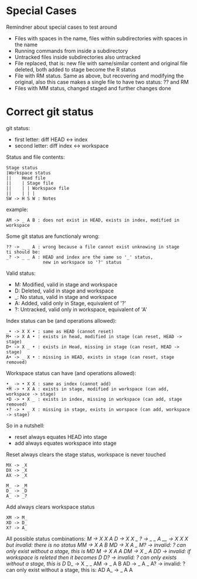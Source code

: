 Special Cases
=============

Remindner about special cases to test around
* Files with spaces in the name, files within subdirectories with spaces in the name
* Running commands from inside a subdirectory
* Untracked files inside subdirectories also untracked
* File replaced, that is: new file with same/similar content and original file deleted, both added to stage become the R status
* File with RM status. Same as above, but recovering and modifying the original, also this case makes a single file to have two status: ?? and RM
* Files with MM status, changed staged and further changes done


Correct git status
==================

git status:
* first letter: diff HEAD <-> index
* second letter: diff index <-> workspace

Status and file contents:

	Stage status
	|Workspace status
	||    Head file
	||    | Stage file
	||    | | Workspace file
	||    | | |
	SW -> H S W : Notes

example:

	AM -> _ A B : does not exist in HEAD, exists in index, modified in workspace

Some git status are functionaly wrong:

	?? -> _ _ A : wrong because a file cannot exist unknowing in stage
	ti should be:
	_? -> _ _ A : HEAD and index are the same so '_' status,
	              new in workspace so '?' status

Valid status:
* M: Modified, valid in stage and workspace
* D: Deleted, valid in stage and workspace
* _: No status, valid in stage and workspace
* A: Added, valid only in Stage, equivalent of '?'
* ?: Untracked, valid only in workspace, equivalent of 'A'

Index status can be (and operations allowed):

	_• -> X X • : same as HEAD (cannot reset)
	M• -> X A • : exists in head, modified in stage (can reset, HEAD -> stage)
	D• -> X _ • : exists in Head, missing in stage (can reset, HEAD -> stage)
	A• -> _ X • : missing in HEAD, exists in stage (can reset, stage removed)

Workspace status can have (and operations allowed):

	•_ -> • X X : same as index (cannot add)
	•M -> • X A : exists in stage, modified in workspace (can add, workspace -> stage)
	•D -> • X _ : exists in index, missing in workspace (can add, stage removed)
	•? -> • _ X : missing in stage, exists in worspace (can add, workspace -> stage)

So in a nutshell:
* reset always equates HEAD into stage
* add always equates workspace into stage

Reset always clears the stage status, workspace is never touched

	MX -> _X
	DX -> _X
	AX -> _X

	M_ -> _M
	D_ -> _D
	A_ -> _?

Add always clears workspace status

	XM -> M_
	XD -> D_
	X? -> A_

All possible status combinations:
_M -> X X A
_D -> X X _
_? -> _ _ A
__ -> X X X but invalid: there is no status
MM -> X A B
MD -> X A _
M? -> invalid: ? can only exist without a stage, this is MD
M_ -> X A A
DM -> X _ A
DD -> invalid: if workspace is releted then it becomes D_
D? -> invalid: ? can only exists without a stage, this is D_
D_ -> X _ _
AM -> _ A B
AD -> _ A _
A? -> invalid: ? can only exist without a stage, this is: AD
A_ -> _ A A

